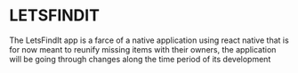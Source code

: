 # LETSFINDIT
The LetsFindIt app is a farce of a native application using react native that is for now meant to reunify missing items with their owners, the application will be going through changes along the time period of its development
